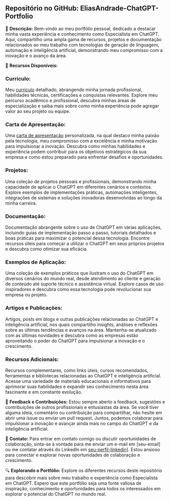 ## Repositório no GitHub: EliasAndrade-ChatGPT-Portfolio

📝 **Descrição:**
Bem-vindo ao meu portfólio pessoal, dedicado a destacar minha vasta experiência e conhecimento como Especialista em ChatGPT. Aqui, compartilho uma ampla gama de recursos, projetos e documentação relacionados ao meu trabalho com tecnologias de geração de linguagem, automação e inteligência artificial, demonstrando meu compromisso com a inovação e o avanço da área.

🚀 **Recursos Disponíveis:**

### Currículo:
Meu [currículo](https://github.com/chaos4455/ChatGPT-BR/blob/main/Elias%20Andrade%20-%20Especialista%20em%20Engenharia%20de%20Prompt%20e%20ChatGPT%20Tecnologia%20e%20Processos.pdf) detalhado, abrangendo minha jornada profissional, habilidades técnicas, certificações e conquistas relevantes. Explore meu percurso acadêmico e profissional, descubra minhas áreas de especialização e saiba mais sobre como minha experiência pode agregar valor ao seu projeto ou equipe.

### Carta de Apresentação:
Uma [carta de apresentação](https://github.com/chaos4455/ChatGPT-BR/blob/main/Carta%20apresenta%C3%A7%C3%A3o%20-%20Especialista%20Intelig%C3%AAncia%20artificial%2C%20T.I%20e%20neg%C3%B3cios.pdf) personalizada, na qual destaco minha paixão pela tecnologia, meu compromisso com a excelência e minha motivação para impulsionar a inovação. Descubra como minhas habilidades e experiência podem contribuir para os objetivos estratégicos da sua empresa e como estou preparado para enfrentar desafios e oportunidades.

### Projetos:
Uma coleção de projetos pessoais e profissionais, demonstrando minha capacidade de aplicar o ChatGPT em diferentes cenários e contextos. Explore exemplos de implementações práticas, automações inteligentes, integrações de sistemas e soluções inovadoras desenvolvidas ao longo da minha carreira.

### Documentação:
Documentação abrangente sobre o uso de ChatGPT em várias aplicações, incluindo guias de implementação passo a passo, tutoriais detalhados e boas práticas para maximizar o potencial dessa tecnologia. Encontre recursos úteis para começar a utilizar o ChatGPT em seus próprios projetos e descubra como otimizar sua eficácia.

### Exemplos de Aplicação:
Uma coleção de exemplos práticos que ilustram o uso do ChatGPT em diversos cenários do mundo real, desde atendimento ao cliente e geração de conteúdo até suporte técnico e assistência virtual. Explore casos de uso inspiradores e descubra como essa tecnologia pode revolucionar sua empresa ou projeto.

### Artigos e Publicações:
Artigos, posts em blogs e outras publicações relacionadas ao ChatGPT e inteligência artificial, nos quais compartilho insights, análises e reflexões sobre as últimas tendências e avanços na área. Mantenha-se atualizado com as últimas novidades e descubra como as empresas estão aproveitando o poder do ChatGPT para impulsionar a inovação e o crescimento.

### Recursos Adicionais:
Recursos complementares, como links úteis, cursos recomendados, ferramentas e bibliotecas relacionadas ao ChatGPT e inteligência artificial. Acesse uma variedade de materiais educacionais e informativos para aprimorar suas habilidades e expandir seu conhecimento nesta área fascinante e em constante evolução.

💬 **Feedback e Contribuições:**
Estou sempre aberto a feedback, sugestões e contribuições de outros profissionais e entusiastas da área. Se você tiver alguma ideia, comentário ou contribuição para compartilhar, não hesite em abrir uma issue ou enviar um pull request. Juntos, podemos colaborar para impulsionar a inovação e avançar ainda mais no campo do ChatGPT e da inteligência artificial.

📧 **Contato:**
Para entrar em contato comigo ou discutir oportunidades de colaboração, sinta-se à vontade para me enviar um e-mail em [seu-email] ou me contatar através do LinkedIn em [seu-perfil-linkedin](https://www.linkedin.com/in/itilmgf/)]. Estou ansioso para conectar e explorar novas oportunidades de colaboração e crescimento.

🔍 **Explorando o Portfólio:**
Explore os diferentes recursos deste repositório para descobrir mais sobre meu trabalho e experiência como Especialista em ChatGPT. Espero que este portfólio seja uma fonte valiosa de inspiração, conhecimento e oportunidades para todos os interessados em explorar o potencial do ChatGPT no mundo real.
